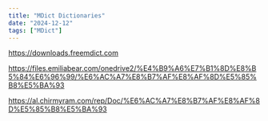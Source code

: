 ```yaml
---
title: "MDict Dictionaries"
date: "2024-12-12"
tags: ["MDict"]
---
```


https://downloads.freemdict.com

https://files.emiliabear.com/onedrive2/%E4%B9%A6%E7%B1%8D%E8%B5%84%E6%96%99/%E6%AC%A7%E8%B7%AF%E8%AF%8D%E5%85%B8%E5%BA%93

https://al.chirmyram.com/rep/Doc/%E6%AC%A7%E8%B7%AF%E8%AF%8D%E5%85%B8%E5%BA%93
